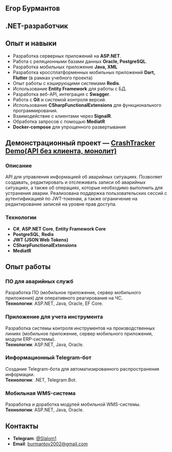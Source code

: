## Егор Бурмантов
## .NET-разработчик

## Опыт и навыки

- Разработка серверных приложений на **ASP.NET**.  
- Работа с реляционными базами данных **Oracle, PostgreSQL**.
- Разработка мобильных приложение **Java, XML**
- Разработка кроссплатформенных мобильных приложений **Dart, Flutter** (в рамках учебного проекта)
- Опыт работы с кэширующими системами **Redis**.  
- Использование **Entity Framework** для работы с БД.  
- Разработка веб-API, интеграция с **Swagger**.  
- Работа с **Git** и системой контроля версий.  
- Использование **CSharpFunctionalExtensions** для функционального программирования.  
- Взаимодействие с клиентами через **SignalR**.
- Обработка запросов с помощью **MediatR**
- **Docker-compose** для упрощенного развертывания

## Демонстрационный проект — [CrashTracker Demo(API без клиента, монолит)](https://github.com/BurmantovEgor/CrashTracker-)

### Описание  
API для управления информацией об аварийных ситуациях. Позволяет создавать, редактировать и отслеживать записи об аварийных ситуациях, а также об операциях, которые необходимо выполнить для устранения аварии. Реализована поддержка пользовательских сессий с аутентификацией по JWT-токенам, а также ограничение на редактирование записей на уровне прав доступа.   
### Технологии  
- **C#**, **ASP.NET Core**, **Entity Framework Core**  
- **PostgreSQL**, **Redis**  
- **JWT (JSON Web Tokens)**  
- **CSharpFunctionalExtensions**
- **MediatR**


## Опыт работы  

### ПО для аварийных служб  
Разработка ПО (мобильное приложение, сервер мобильного приложения) для оперативного реагирования на ЧС.  
**Технологии**: ASP.NET, Java, Oracle, EF Core.  

### Приложение для учета инструмента  
Разработка системы контроля инструментов на производственных линиях (мобильное приложение, сервер мобильного приложения, модули ERP-системы).  
**Технологии**: ASP.NET, Java, Oracle.  

### Информационный Telegram-бот  
Создание Telegram-бота для автоматизированного распространения информации.  
**Технологии**: .NET, Telegram.Bot.  

### Мобильная WMS-система  
Разработка и доработка модулей мобильной WMS-системы.  
**Технологии**: ASP.NET, Java, Oracle.  

## Контакты  

- **Telegram**: [@Slalom1](https://t.me/Slalom1)  
- **Email**: [burmantov2002@gmail.com](mailto:burmantov2002@gmail.com)  
